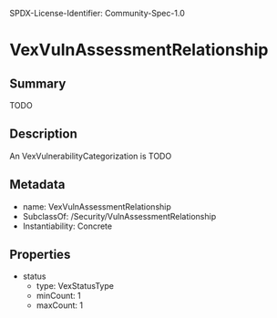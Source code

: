 SPDX-License-Identifier: Community-Spec-1.0

# VexVulnAssessmentRelationship

## Summary

TODO

## Description

An VexVulnerabilityCategorization is TODO

## Metadata

- name: VexVulnAssessmentRelationship
- SubclassOf: /Security/VulnAssessmentRelationship
- Instantiability: Concrete

## Properties

- status
  - type: VexStatusType
  - minCount: 1
  - maxCount: 1


